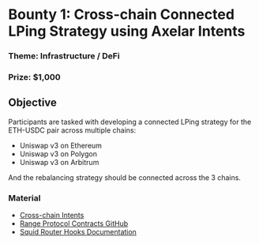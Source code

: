 # Bounty 1: Cross-chain Connected LPing Strategy using Axelar Intents
### Theme: Infrastructure / DeFi
### Prize: $1,000


## Objective
Participants are tasked with developing a connected LPing strategy for the ETH-USDC pair across multiple chains:
- Uniswap v3 on Ethereum
- Uniswap v3 on Polygon
- Uniswap v3 on Arbitrum

And the rebalancing strategy should be connected across the 3 chains.

### Material
- [Cross-chain Intents](https://axelar.network/blog/cross-chain-intents)
- [Range Protocol Contracts GitHub](https://github.com/Range-Protocol/contracts/tree/master)
- [Squid Router Hooks Documentation](https://docs.squidrouter.com/hooks)

